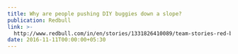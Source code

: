 ```yaml
---
title: Why are people pushing DIY buggies down a slope?
publication: Redbull
link: >-
  http://www.redbull.com/in/en/stories/1331826410089/team-stories-red-bull-soapbox-race-mumbai-2016
date: 2016-11-11T00:00:00+05:30
---
```


